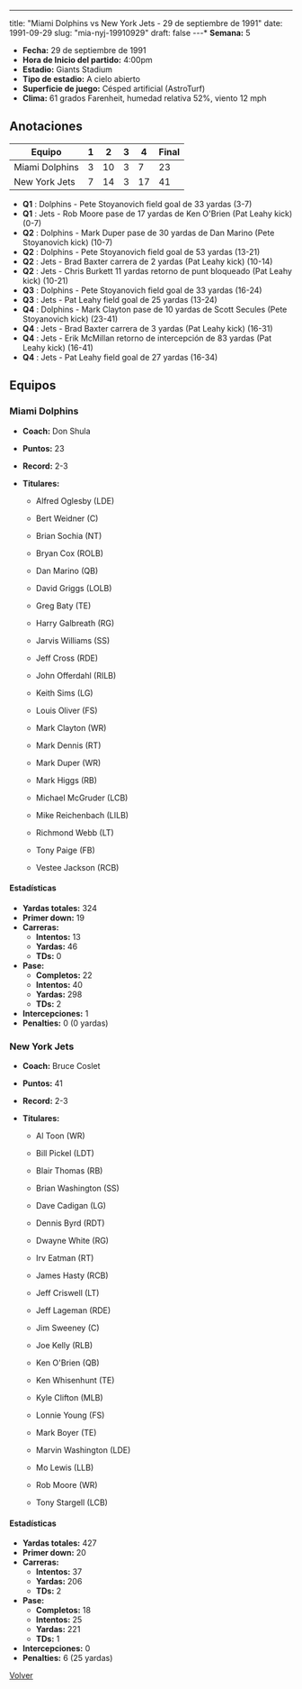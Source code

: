 ---
title: "Miami Dolphins vs New York Jets - 29 de septiembre de 1991"
date: 1991-09-29
slug: "mia-nyj-19910929"
draft: false
---* **Semana:** 5
* **Fecha:** 29 de septiembre de 1991
* **Hora de Inicio del partido:** 4:00pm
* **Estadio:** Giants Stadium
* **Tipo de estadio:** A cielo abierto
* **Superficie de juego:** Césped artificial (AstroTurf)
* **Clima:** 61 grados Farenheit, humedad relativa 52%, viento 12 mph




## Anotaciones
| Equipo | 1 | 2 | 3 | 4 | Final |
|--------|---|---|---|---|-------|
| Miami Dolphins  | 3 | 10 | 3 | 7  | 23 |
| New York Jets  | 7 | 14 | 3 | 17  | 41 |
* **Q1** : Dolphins - Pete Stoyanovich field goal de 33 yardas (3-7)
* **Q1** : Jets - Rob Moore pase de 17 yardas de Ken O'Brien (Pat Leahy kick) (0-7)
* **Q2** : Dolphins - Mark Duper pase de 30 yardas de Dan Marino (Pete Stoyanovich kick) (10-7)
* **Q2** : Dolphins - Pete Stoyanovich field goal de 53 yardas (13-21)
* **Q2** : Jets - Brad Baxter carrera de 2 yardas (Pat Leahy kick) (10-14)
* **Q2** : Jets - Chris Burkett 11 yardas retorno de punt bloqueado (Pat Leahy kick) (10-21)
* **Q3** : Dolphins - Pete Stoyanovich field goal de 33 yardas (16-24)
* **Q3** : Jets - Pat Leahy field goal de 25 yardas (13-24)
* **Q4** : Dolphins - Mark Clayton pase de 10 yardas de Scott Secules (Pete Stoyanovich kick) (23-41)
* **Q4** : Jets - Brad Baxter carrera de 3 yardas (Pat Leahy kick) (16-31)
* **Q4** : Jets - Erik McMillan retorno de intercepción de 83 yardas (Pat Leahy kick) (16-41)
* **Q4** : Jets - Pat Leahy field goal de 27 yardas (16-34)


## Equipos


### Miami Dolphins
* **Coach:** Don Shula
* **Puntos:** 23
* **Record:** 2-3
* **Titulares:** 

  * Alfred Oglesby (LDE) 

  * Bert Weidner (C) 

  * Brian Sochia (NT) 

  * Bryan Cox (ROLB) 

  * Dan Marino (QB) 

  * David Griggs (LOLB) 

  * Greg Baty (TE) 

  * Harry Galbreath (RG) 

  * Jarvis Williams (SS) 

  * Jeff Cross (RDE) 

  * John Offerdahl (RILB) 

  * Keith Sims (LG) 

  * Louis Oliver (FS) 

  * Mark Clayton (WR) 

  * Mark Dennis (RT) 

  * Mark Duper (WR) 

  * Mark Higgs (RB) 

  * Michael McGruder (LCB) 

  * Mike Reichenbach (LILB) 

  * Richmond Webb (LT) 

  * Tony Paige (FB) 

  * Vestee Jackson (RCB) 

#### Estadísticas
* **Yardas totales:** 324
* **Primer down:** 19
* **Carreras:**
  * **Intentos:** 13
  * **Yardas:** 46
  * **TDs:** 0
* **Pase:**
  * **Completos:** 22
  * **Intentos:** 40
  * **Yardas:** 298
  * **TDs:** 2
* **Intercepciones:** 1
* **Penalties:** 0 (0 yardas)

### New York Jets
* **Coach:** Bruce Coslet
* **Puntos:** 41
* **Record:** 2-3
* **Titulares:** 

  * Al Toon (WR) 

  * Bill Pickel (LDT) 

  * Blair Thomas (RB) 

  * Brian Washington (SS) 

  * Dave Cadigan (LG) 

  * Dennis Byrd (RDT) 

  * Dwayne White (RG) 

  * Irv Eatman (RT) 

  * James Hasty (RCB) 

  * Jeff Criswell (LT) 

  * Jeff Lageman (RDE) 

  * Jim Sweeney (C) 

  * Joe Kelly (RLB) 

  * Ken O'Brien (QB) 

  * Ken Whisenhunt (TE) 

  * Kyle Clifton (MLB) 

  * Lonnie Young (FS) 

  * Mark Boyer (TE) 

  * Marvin Washington (LDE) 

  * Mo Lewis (LLB) 

  * Rob Moore (WR) 

  * Tony Stargell (LCB) 

#### Estadísticas
* **Yardas totales:** 427
* **Primer down:** 20
* **Carreras:**
  * **Intentos:** 37
  * **Yardas:** 206
  * **TDs:** 2
* **Pase:**
  * **Completos:** 18
  * **Intentos:** 25
  * **Yardas:** 221
  * **TDs:** 1
* **Intercepciones:** 0
* **Penalties:** 6 (25 yardas)


[Volver](/historia/1991)
